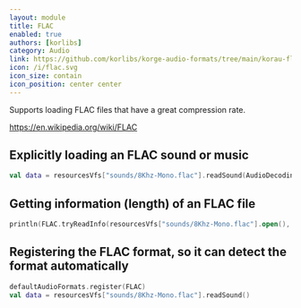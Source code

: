 ```yaml
---
layout: module
title: FLAC
enabled: true
authors: [korlibs]
category: Audio
link: https://github.com/korlibs/korge-audio-formats/tree/main/korau-flac
icon: /i/flac.svg
icon_size: contain
icon_position: center center
---
```


Supports loading FLAC files that have a great compression rate.

<https://en.wikipedia.org/wiki/FLAC>

## Explicitly loading an FLAC sound or music

```kotlin
val data = resourcesVfs["sounds/8Khz-Mono.flac"].readSound(AudioDecodingProps(formats = FLAC))
```

## Getting information (length) of an FLAC file

```kotlin
println(FLAC.tryReadInfo(resourcesVfs["sounds/8Khz-Mono.flac"].open(), AudioDecodingProps(exactTimings = true)))
```

## Registering the FLAC format, so it can detect the format automatically

```kotlin
defaultAudioFormats.register(FLAC)
val data = resourcesVfs["sounds/8Khz-Mono.flac"].readSound()
```
